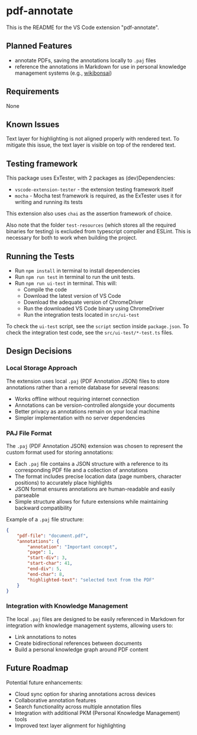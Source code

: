 # pdf-annotate

This is the README for the VS Code extension "pdf-annotate".

## Planned Features

- annotate PDFs, saving the annotations locally to `.paj` files
- reference the annotations in Markdown for use in personal knowledge management systems (e.g., [wikibonsai](https://wikibonsai.io))

## Requirements

None

<!--
## Extension Settings

Include if your extension adds any VS Code settings through the `contributes.configuration` extension point.

For example:

This extension contributes the following settings:

* `myExtension.enable`: Enable/disable this extension.
* `myExtension.thing`: Set to `blah` to do something.-->

## Known Issues

Text layer for highlighting is not aligned properly with rendered text. To mitigate this issue, the
text layer is visible on top of the rendered text.

<!--## Release Notes

Users appreciate release notes as you update your extension.

### 1.0.0

Initial release of ...

### 1.0.1

Fixed issue #.

### 1.1.0

Added features X, Y, and Z.
-->

## Testing framework

This package uses ExTester, with 2 packages as (dev)Dependencies:

- `vscode-extension-tester` - the extension testing framework itself
- `mocha` - Mocha test framework is required, as the ExTester uses it for writing and running its tests

This extension also uses `chai` as the assertion framework of choice.

Also note that the folder `test-resources` (which stores all the required binaries for testing) is excluded from typescript compiler and ESLint. This is necessary for both to work when building the project. 

## Running the Tests

- Run `npm install` in terminal to install dependencies
- Run `npm run test` in terminal to run the unit tests.
- Run `npm run ui-test` in terminal. This will:
  - Compile the code
  - Download the latest version of VS Code
  - Download the adequate version of ChromeDriver
  - Run the downloaded VS Code binary using ChromeDriver
  - Run the integration tests located in `src/ui-test`

To check the `ui-test` script, see the `script` section inside `package.json`.
To check the integration test code, see the `src/ui-test/*-test.ts` files.

## Design Decisions

### Local Storage Approach
The extension uses local `.paj` (PDF Annotation JSON) files to store annotations rather than a remote database for several reasons:
- Works offline without requiring internet connection
- Annotations can be version-controlled alongside your documents
- Better privacy as annotations remain on your local machine
- Simpler implementation with no server dependencies

### PAJ File Format
The `.paj` (PDF Annotation JSON) extension was chosen to represent the custom format used for storing annotations:
- Each `.paj` file contains a JSON structure with a reference to its corresponding PDF file and a collection of annotations
- The format includes precise location data (page numbers, character positions) to accurately place highlights
- JSON format ensures annotations are human-readable and easily parseable
- Simple structure allows for future extensions while maintaining backward compatibility

Example of a `.paj` file structure:
```json
{
    "pdf-file": "document.pdf",
    "annotations": {
        "annotation": "Important concept",
        "page": 1,
        "start-div": 3,
        "start-char": 41,
        "end-div": 5,
        "end-char": 8,
        "highlighted-text": "selected text from the PDF"
    }
}
```

### Integration with Knowledge Management

The local `.paj` files are designed to be easily referenced in Markdown for integration with knowledge management systems, allowing users to:

- Link annotations to notes
- Create bidirectional references between documents
- Build a personal knowledge graph around PDF content

## Future Roadmap

Potential future enhancements:
- Cloud sync option for sharing annotations across devices
- Collaborative annotation features
- Search functionality across multiple annotation files
- Integration with additional PKM (Personal Knowledge Management) tools
- Improved text layer alignment for highlighting